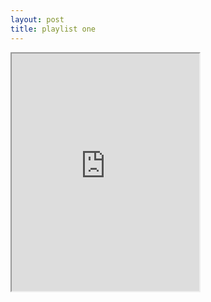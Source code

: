 ```yaml
---
layout: post
title: playlist one
---
```


<iframe src="https://open.spotify.com/embed?uri=spotify:user:karaimusic:playlist:42Yv4Z7yPxQ1nMXdJRMujN" width="300" height="380"></iframe>
